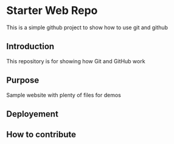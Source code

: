 # Starter Web Repo

This is a simple github project to show how to use git and github
## Introduction
This repository is for showing how Git and GitHub work

## Purpose

Sample website with plenty of files for demos

## Deployement

## How to contribute
